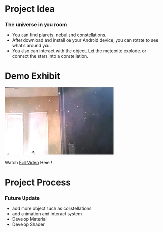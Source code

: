 <!DOCTYPE html>
<html>
  <script src="https://aframe.io/releases/0.6.1/aframe.min.js"></script>
  <script src="https://cdn.rawgit.com/jeromeetienne/AR.js/1.6.0/aframe/build/aframe-ar.js"></script>
  <body style='margin : 0px; overflow: hidden;'>
    <a-scene embedded arjs='sourceType: webcam;'>
      <a-box position='0 0.5 0' material='opacity: 0.5;'></a-box>
      <a-marker-camera preset = 'hiro'></a-marker-camera>
    </a-scene>
  </body>
</html>


# Project Idea
### The universe in you room

- You can find planets, nebul and constellations.
- After download and install on your Android device, you can rotate to see what's around you.
- You also can interact with the object. Let the meteorite explode, or connect the stars into a constellation.




# Demo Exhibit

![img](https://github.com/BRANDDY/unityAR/raw/gh-pages/docs/assets/demo.png)

Watch [Full Video](https://drive.google.com/file/d/1GZh5S8cb0CitseI6WiguvvhZbLj8uNk5/view?usp=sharing) Here !


# Project Process

### Future Update

- add more object such as constellations
- add animation and interact system
- Develop Material
- Develop Shader
